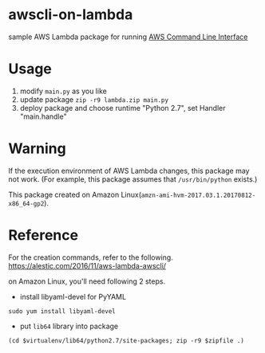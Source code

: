 # awscli-on-lambda
sample AWS Lambda package for running [AWS Command Line Interface](https://aws.amazon.com/cli/?nc1=f_ls)

# Usage

1. modify `main.py` as you like
1. update package `zip -r9 lambda.zip main.py`
1. deploy package and choose runtime "Python 2.7", set Handler "main.handle"

# Warning

If the execution environment of AWS Lambda changes, this package may not work.
(For example, this package assumes that `/usr/bin/python` exists.)

This package created on Amazon Linux(`amzn-ami-hvm-2017.03.1.20170812-x86_64-gp2`).

# Reference

For the creation commands, refer to the following.
https://alestic.com/2016/11/aws-lambda-awscli/

on Amazon Linux, you'll need following 2 steps.

* install libyaml-devel for PyYAML

```
sudo yum install libyaml-devel
```

* put `lib64` library into package

```
(cd $virtualenv/lib64/python2.7/site-packages; zip -r9 $zipfile .)
```
